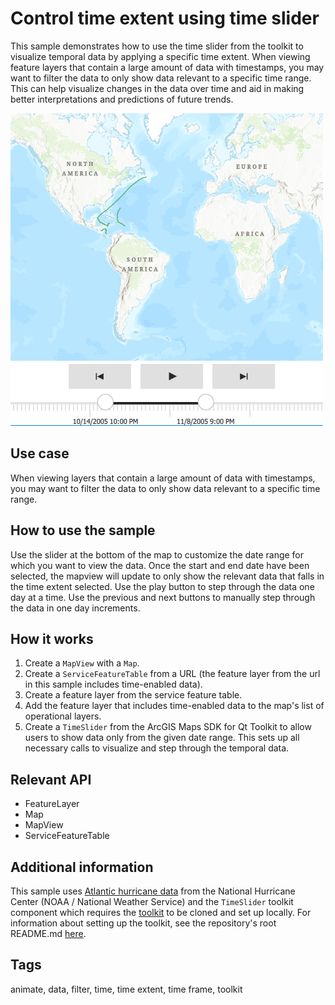 # Control time extent using time slider

This sample demonstrates how to use the time slider from the toolkit to visualize temporal data by applying a specific time extent.
When viewing feature layers that contain a large amount of data with timestamps, you may want to filter the data to only show data relevant to a specific time range. This can help visualize changes in the data over time and aid in making better interpretations and predictions of future trends.


![](screenshot.png)

## Use case

When viewing layers that contain a large amount of data with timestamps, you may want to filter the data to only show data relevant to a specific time range.

## How to use the sample

Use the slider at the bottom of the map to customize the date range for which you want to view the data. Once the start and end date have been selected, the mapview will update to only show the relevant data that falls in the time extent selected.
Use the play button to step through the data one day at a time. Use the previous and next buttons to manually step through the data in one day increments.

## How it works

1. Create a `MapView` with a `Map`.
2. Create a `ServiceFeatureTable` from a URL (the feature layer from the url in this sample includes time-enabled data).
3. Create a feature layer from the service feature table.
4. Add the feature layer that includes time-enabled data to the map's list of operational layers.
5. Create a `TimeSlider` from the ArcGIS Maps SDK for Qt Toolkit to allow users to show data only from the given date range. This sets up all necessary calls to visualize and step through the temporal data.

## Relevant API

* FeatureLayer
* Map
* MapView
* ServiceFeatureTable

## Additional information

This sample uses [Atlantic hurricane data](https://www.arcgis.com/home/item.html?id=49925d814d7e40fb8fa64864ef62d55e) from the National Hurricane Center (NOAA / National Weather Service) and the `TimeSlider` toolkit component which requires the [toolkit](https://github.com/Esri/arcgis-runtime-toolkit-qt) to be cloned and set up locally. For information about setting up the toolkit, see the repository's root README.md [here](https://github.com/Esri/arcgis-runtime-toolkit-qt/blob/main/uitools/README.md).

## Tags

animate, data, filter, time, time extent, time frame, toolkit

